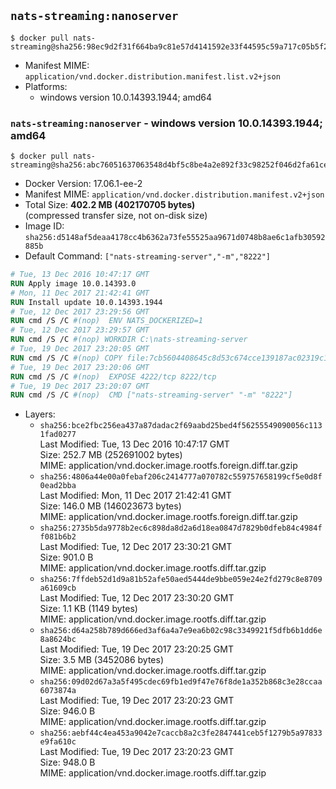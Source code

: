 ## `nats-streaming:nanoserver`

```console
$ docker pull nats-streaming@sha256:98ec9d2f31f664ba9c81e57d4141592e33f44595c59a717c05b5f2e6844c65a7
```

-	Manifest MIME: `application/vnd.docker.distribution.manifest.list.v2+json`
-	Platforms:
	-	windows version 10.0.14393.1944; amd64

### `nats-streaming:nanoserver` - windows version 10.0.14393.1944; amd64

```console
$ docker pull nats-streaming@sha256:abc76051637063548d4bf5c8be4a2e892f33c98252f046d2fa61ce73e0074df4
```

-	Docker Version: 17.06.1-ee-2
-	Manifest MIME: `application/vnd.docker.distribution.manifest.v2+json`
-	Total Size: **402.2 MB (402170705 bytes)**  
	(compressed transfer size, not on-disk size)
-	Image ID: `sha256:d5148af5deaa4178cc4b6362a73fe55525aa9671d0748b8ae6c1afb30592885b`
-	Default Command: `["nats-streaming-server","-m","8222"]`

```dockerfile
# Tue, 13 Dec 2016 10:47:17 GMT
RUN Apply image 10.0.14393.0
# Mon, 11 Dec 2017 21:42:41 GMT
RUN Install update 10.0.14393.1944
# Tue, 12 Dec 2017 23:29:56 GMT
RUN cmd /S /C #(nop)  ENV NATS_DOCKERIZED=1
# Tue, 12 Dec 2017 23:29:57 GMT
RUN cmd /S /C #(nop) WORKDIR C:\nats-streaming-server
# Tue, 19 Dec 2017 23:20:05 GMT
RUN cmd /S /C #(nop) COPY file:7cb5604408645c8d53c674cce139187ac02319c1f621bdbdf9aa64bce09f7c43 in nats-streaming-server.exe 
# Tue, 19 Dec 2017 23:20:06 GMT
RUN cmd /S /C #(nop)  EXPOSE 4222/tcp 8222/tcp
# Tue, 19 Dec 2017 23:20:07 GMT
RUN cmd /S /C #(nop)  CMD ["nats-streaming-server" "-m" "8222"]
```

-	Layers:
	-	`sha256:bce2fbc256ea437a87dadac2f69aabd25bed4f56255549090056c1131fad0277`  
		Last Modified: Tue, 13 Dec 2016 10:47:17 GMT  
		Size: 252.7 MB (252691002 bytes)  
		MIME: application/vnd.docker.image.rootfs.foreign.diff.tar.gzip
	-	`sha256:4806a44e00a0febaf206c2414777a070782c559757658199cf5e0d8f0ead2bba`  
		Last Modified: Mon, 11 Dec 2017 21:42:41 GMT  
		Size: 146.0 MB (146023673 bytes)  
		MIME: application/vnd.docker.image.rootfs.foreign.diff.tar.gzip
	-	`sha256:2735b5da9778b2ec6c898da8d2a6d18ea0847d7829b0dfeb84c4984ff081b6b2`  
		Last Modified: Tue, 12 Dec 2017 23:30:21 GMT  
		Size: 901.0 B  
		MIME: application/vnd.docker.image.rootfs.diff.tar.gzip
	-	`sha256:7ffdeb52d1d9a81b52afe50aed5444de9bbe059e24e2fd279c8e8709a61609cb`  
		Last Modified: Tue, 12 Dec 2017 23:30:20 GMT  
		Size: 1.1 KB (1149 bytes)  
		MIME: application/vnd.docker.image.rootfs.diff.tar.gzip
	-	`sha256:d64a258b789d666ed3af6a4a7e9ea6b02c98c3349921f5dfb6b1dd6e8a8624bc`  
		Last Modified: Tue, 19 Dec 2017 23:20:25 GMT  
		Size: 3.5 MB (3452086 bytes)  
		MIME: application/vnd.docker.image.rootfs.diff.tar.gzip
	-	`sha256:09d02d67a3a5f495cdec69fb1ed9f47e76f8de1a352b868c3e28ccaa6073874a`  
		Last Modified: Tue, 19 Dec 2017 23:20:23 GMT  
		Size: 946.0 B  
		MIME: application/vnd.docker.image.rootfs.diff.tar.gzip
	-	`sha256:aebf44c4ea453a9042e7caccb8a2c3fe2847441ceb5f1279b5a97833e9fa610c`  
		Last Modified: Tue, 19 Dec 2017 23:20:23 GMT  
		Size: 948.0 B  
		MIME: application/vnd.docker.image.rootfs.diff.tar.gzip
